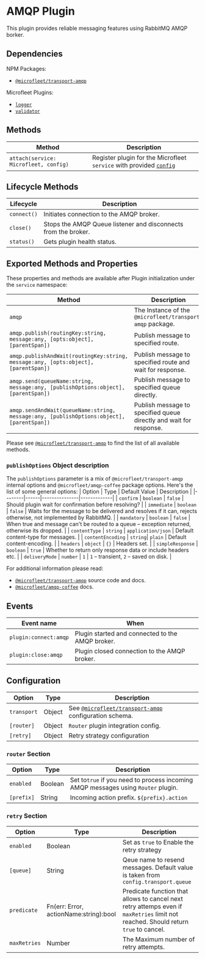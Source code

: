 # AMQP Plugin

This plugin provides reliable messaging features using RabbitMQ AMQP borker.

## Dependencies

NPM Packages:

* [`@microfleet/transport-amqp`](https://github.com/microfleet/transport-amqp)

Microfleet Plugins:

* [`logger`](./logger.md)
* [`validator`](./validator.md)

## Methods

| Method | Description |
|--------|-------------|
| `attach(service: Microfleet, config)` | Register plugin for the Microfleet `service` with provided [`config`](#configuration)|

## Lifecycle Methods

| Lifecycle      | Description        |
|----------------|---------------------|
| `connect()`    | Initiates connection to the AMQP broker. |
| `close()`      | Stops the AMQP Queue listener and disconnects from the broker.   |
| `status()`     | Gets plugin health status.  |

## Exported Methods and Properties

These properties and methods are available after Plugin initialization under the `service` namespace:

| Method | Description |
|--------|-------------|
| `amqp` | The Instance of the `@microfleet/transport-amqp` package. |
| `amqp.publish(routingKey:string, message:any, [opts:object], [parentSpan])` | Publish message to specified route. |
| `amqp.publishAndWait(routingKey:string, message:any, [opts:object], [parentSpan])` | Publish message to specified route and wait for response. |
| `amqp.send(queueName:string, message:any, [publishOptions:object], [parentSpan])` | Publish message to specified queue directly. |
| `amqp.sendAndWait(queueName:string, message:any, [publishOptions:object], [parentSpan])` | Publish message to specified queue directly and wait for response.  |

Please see [`@microfleet/transport-amqp`](https://github.com/microfleet/transport-amqp) to find the list of all available methods.

### `publishOptions` Object description

The `publishOptions` parameter is a mix of `@microfleet/transport-amqp` internal options and `@microfleet/amqp-coffee` package options.
Here's the list of some general options:
| Option | Type | Default Value | Description |
|--------|------|---------------|-------------|
| `confirm` | `boolean` | `false` | Should plugin wait for confirmation before resolving? |
| `immediate` | `boolean` |  `false` | Waits for the message to be delivered and resolves if it can, rejects otherwise, not implemented by RabbitMQ. |
| `mandatory` | `boolean` | `false` | When true and message can't be routed to a queue – exception returned, otherwise its dropped. |
| `contentType` | `string` | `application/json` | Default content-type for messages. |
| `contentEncoding` | `string`| `plain` | Default content-encoding. |
| `headers` | `object` | `{}` | Headers set. |
| `simpleResponse` | `boolean` | `true` | Whether to return only response data or include headers etc. |
| `deliveryMode` | `number` | `1` | `1` – transient, `2` – saved on disk. |

For additional information please read:

* [`@microfleet/transport-amqp`](https://github.com/microfleet/transport-amqp)  source code and docs.
* [`@microfleet/amqp-coffee`](https://github.com/microfleet/amqp-coffee#connectionpublishexchange-routingkey-data-publishoptions-callback) docs.

## Events

| Event name | When  |
|------------|-------|
| `plugin:connect:amqp` | Plugin started and connected to the AMQP broker. |
| `plugin:close:amqp` | Plugin closed connection to the AMQP broker. |

## Configuration

| Option | Type | Description |
|--------|------|-------------|
| `transport` | Object | See [`@microfleet/transport-amqp`](https://github.com/microfleet/transport-amqp/blob/master/src/schema.js) configuration schema. |
| `[router]` | Object | `Router` plugin integration config. |
| `[retry]`  | Object | Retry strategy configuration |

### `router` Section

| Option | Type | Description |
|--------|------|-------------|
| `enabled` | Boolean | Set to`true` if you need to process incoming AMQP messages using `Router` plugin.|
| `[prefix]` | String | Incoming action prefix. `${prefix}.action` |

### `retry` Section

| Option | Type | Description |
|--------|------|-------------|
| `enabled` | Boolean | Set as `true` to Enable the retry strategy |
| `[queue]` | String | Qeue name to resend messages. Default value is taken from `config.transport.queue` |
| `predicate`| Fn(err: Error, actionName:string):bool | Predicate function that allows to cancel next retry attemps even if `maxRetries` limit not reached. Should return `true` to cancel. |
| `maxRetries` | Number | The Maximum number of retry attempts. |
